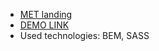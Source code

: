 - [MET landing](https://www.figma.com/file/lSR1m42L9YwzQwzzxKwHpw/THE-MET)
- [DEMO LINK](https://vSainiuk.github.io/layout_landing-page/)
- Used technologies: BEM, SASS

